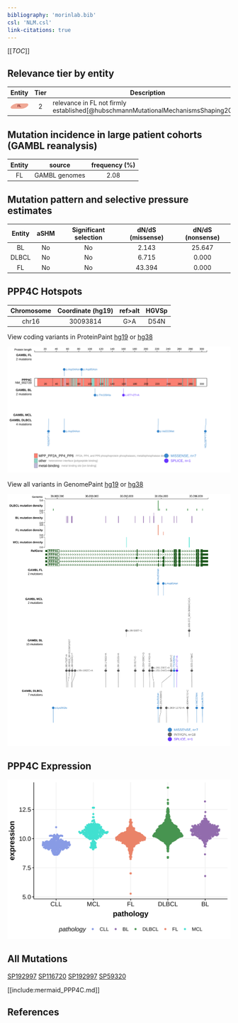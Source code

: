 ```yaml
---
bibliography: 'morinlab.bib'
csl: 'NLM.csl'
link-citations: true
---
```

[[_TOC_]]


## Relevance tier by entity

|Entity|Tier|Description                           |
|:------:|:----:|--------------------------------------|
|![FL](images/icons/FL_tier2.png)    |2   |relevance in FL not firmly established[@hubschmannMutationalMechanismsShaping2021]|

## Mutation incidence in large patient cohorts (GAMBL reanalysis)

|Entity|source       |frequency (%)|
|:------:|:-------------:|:-------------:|
|FL    |GAMBL genomes|2.08         |

## Mutation pattern and selective pressure estimates

|Entity|aSHM|Significant selection|dN/dS (missense)|dN/dS (nonsense)|
|:------:|:----:|:---------------------:|:----------------:|:----------------:|
|BL    |No  |No                   | 2.143          |25.647          |
|DLBCL |No  |No                   | 6.715          | 0.000          |
|FL    |No  |No                   |43.394          | 0.000          |


## PPP4C Hotspots

| Chromosome |Coordinate (hg19) | ref>alt | HGVSp | 
 | :---:| :---: | :--: | :---: |
| chr16 | 30093814 | G>A | D54N |

View coding variants in ProteinPaint [hg19](https://morinlab.github.io/LLMPP/GAMBL/PPP4C_protein.html)  or [hg38](https://morinlab.github.io/LLMPP/GAMBL/PPP4C_protein_hg38.html)

![](images/proteinpaint/PPP4C_NM_002720.svg)

View all variants in GenomePaint [hg19](https://morinlab.github.io/LLMPP/GAMBL/PPP4C.html)  or [hg38](https://morinlab.github.io/LLMPP/GAMBL/PPP4C_hg38.html)

![](images/proteinpaint/PPP4C.svg)

## PPP4C Expression
![](images/gene_expression/PPP4C_by_pathology.svg)
<!-- ORIGIN: hubschmannMutationalMechanismsShaping2021b -->
<!-- FL: hubschmannMutationalMechanismsShaping2021b -->

## All Mutations

[SP192997](https://www.bcgsc.ca/downloads/morinlab/GAMBL/MALY/SP192997.html)
[SP116720](https://www.bcgsc.ca/downloads/morinlab/GAMBL/MALY/SP116720.html)
[SP192997](https://www.bcgsc.ca/downloads/morinlab/GAMBL/MALY/SP192997.html)
[SP59320](https://www.bcgsc.ca/downloads/morinlab/GAMBL/MALY/SP59320.html)

[[include:mermaid_PPP4C.md]]

## References
